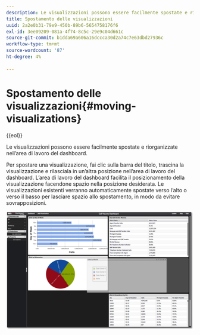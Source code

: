 ```yaml
---
description: Le visualizzazioni possono essere facilmente spostate e riorganizzate nell’area di lavoro del dashboard.
title: Spostamento delle visualizzazioni
uuid: 2a2e0b31-79e9-450b-89b6-5654758176f6
exl-id: 3ee09209-081a-4f74-8c5c-29e9c04d661c
source-git-commit: b1dda69a606a16dccca30d2a74c7e63dbd27936c
workflow-type: tm+mt
source-wordcount: '87'
ht-degree: 4%

---
```


# Spostamento delle visualizzazioni{#moving-visualizations}

{{eol}}

Le visualizzazioni possono essere facilmente spostate e riorganizzate nell’area di lavoro del dashboard.

Per spostare una visualizzazione, fai clic sulla barra del titolo, trascina la visualizzazione e rilasciala in un’altra posizione nell’area di lavoro del dashboard. L’area di lavoro del dashboard facilita il posizionamento della visualizzazione facendone spazio nella posizione desiderata. Le visualizzazioni esistenti verranno automaticamente spostate verso l’alto o verso il basso per lasciare spazio allo spostamento, in modo da evitare sovrapposizioni.

![](assets/move_visual.png)

